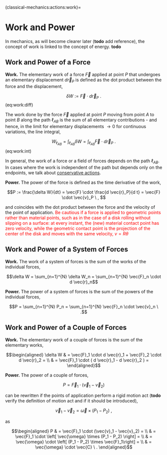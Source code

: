 (classical-mechanics:actions:work)=
# Work and Power

In mechanics, as will become clearer later (**todo** add reference), the concept of work is linked to the concept of energy. **todo**

## Work and Power of a Force

**Work.** The elementary work of a force $\vec{F}$ applied at point $P$ that undergoes an elementary displacement $d \vec{r}_P$ is defined as the dot product between the force and the displacement,

$$\delta W := \vec{F} \cdot d \vec{r}_P \ .$$ (eq:work:diff)

The work done by the force $\vec{F}$ applied at point $P$ moving from point $A$ to point $B$ along the path $\ell_{AB}$ is the sum of all elementary contributions - and hence, in the limit for elementary displacements $\rightarrow 0$ for continuous variations, the line integral,

$$W_{\ell_{AB}} = \int_{\ell_{AB}} \delta W = \int_{\ell_{AB}} \vec{F} \cdot d \vec{r}_{P} \ .$$ (eq:work:int)

In general, the work of a force or a field of forces depends on the path ${\ell}_{AB}$. In cases where the work is independent of the path but depends only on the endpoints, we talk about [conservative actions](classical-mechanics:actions:conservative).

**Power.** The power of the force is defined as the time derivative of the work,

$$P := \frac{\delta W}{dt} = \vec{F} \cdot \frac{d \vec{r}_P}{d t} = \vec{F} \cdot \vec{v}_P \ , $$

and coincides with the dot product between the force and the velocity of the point of application. <span style="color:red">Be cautious if a force is applied to geometric points rather than material points, such as in the case of a disk rolling without slipping on a surface: at every instant, the (new) material contact point has zero velocity, while the geometric contact point is the projection of the center of the disk and moves with the same velocity, $v = R \theta$</span>

## Work and Power of a System of Forces

**Work.** The work of a system of forces is the sum of the works of the individual forces,

$$\delta W = \sum_{n=1}^{N} \delta W_n = \sum_{n=1}^{N} \vec{F}_n \cdot d \vec{r}_n$$

**Power.** The power of a system of forces is the sum of the powers of the individual forces,

$$P = \sum_{n=1}^{N} P_n = \sum_{n=1}^{N} \vec{F}_n \cdot \vec{v}_n \ .$$

## Work and Power of a Couple of Forces

**Work.** The elementary work of a couple of forces is the sum of the elementary works,

$$\begin{aligned}
  \delta W & = \vec{F}_1 \cdot d \vec{r}_1 + \vec{F}_2 \cdot d \vec{r}_2 = \\
           & = \vec{F}_1 \cdot ( d \vec{r}_1 - d \vec{r}_2 ) = 
\end{aligned}$$

**Power.** The power of a couple of forces,

$$P = \vec{F}_1 \cdot (\vec{v}_1 - \vec{v}_2)$$

can be rewritten if the points of application perform a rigid motion act (**todo** verify the definition of motion act and if it should be introduced),

$$\vec{v}_1 - \vec{v}_2 = \vec{\omega} \times (P_1 - P_2) \ ,$$

as

$$\begin{aligned}
  P & =  \vec{F}_1 \cdot (\vec{v}_1 - \vec{v}_2) = \\
    & =  \vec{F}_1 \cdot \left[ \vec{\omega} \times (P_1 - P_2) \right] = \\
    & =  \vec{\omega} \cdot \left[ (P_1 - P_2) \times \vec{F}_1\right] = \\
    & =  \vec{\omega} \cdot \vec{C} \ . 
\end{aligned}$$

